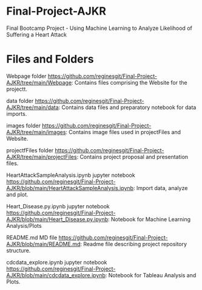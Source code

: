 # Final-Project-AJKR
Final Bootcamp Project - Using Machine Learning to Analyze Likelihood of Suffering a Heart Attack

# Files and Folders
Webpage                           folder            https://github.com/reginesgit/Final-Project-AJKR/tree/main/Webpage: Contains files comprising the Website for the projectt.

data                              folder            https://github.com/reginesgit/Final-Project-AJKR/tree/main/data: Contains data files and preparatory notebook for data imports.


images                            folder            https://github.com/reginesgit/Final-Project-AJKR/tree/main/images:  Contains image files used in projectFiles and Website.

projectfFiles                     folder            https://github.com/reginesgit/Final-Project-AJKR/tree/main/projectFiles:  Contains project proposal and presentation files.

HeartAttackSampleAnalysis.ipynb   jupyter notebook  https://github.com/reginesgit/Final-Project-AJKR/blob/main/HeartAttackSampleAnalysis.ipynb: Import data, analyze and plot.  

Heart_Disease.py.ipynb            jupyter notebook  https://github.com/reginesgit/Final-Project-AJKR/blob/main/Heart_Disease.py.ipynb: Notebook for Machine Learning Analysis/Plots

README.md                         MD file           https://github.com/reginesgit/Final-Project-AJKR/blob/main/README.md: Readme file describing project repository structure.

cdcdata_explore.ipynb             jupyter notebook  https://github.com/reginesgit/Final-Project-AJKR/blob/main/cdcdata_explore.ipynb: Notebook for Tableau Analysis and Plots.
